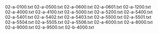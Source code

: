02-a-0100.txt
02-a-0500.txt
02-a-0600.txt
02-a-0601.txt
02-a-1200.txt
02-a-4000.txt
02-a-4100.txt
02-a-5000.txt
02-a-5200.txt
02-a-5400.txt
02-a-5401.txt
02-a-5402.txt
02-a-5403.txt
02-a-5500.txt
02-a-5501.txt
02-a-5504.txt
02-a-5505.txt
02-a-5506.txt
02-a-6000.txt
02-a-8000.txt
02-a-9000.txt
02-a-9500.txt
02-b-4000.txt
